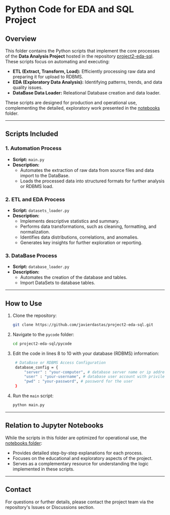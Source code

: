 # Python Code for EDA and SQL Project

## Overview

This folder contains the Python scripts that implement the core processes of the **Data Analysis Project** hosted in the repository [project2-eda-sql](https://github.com/javierdastas/project2-eda-sql). These scripts focus on automating and executing:

- **ETL (Extract, Transform, Load):** Efficiently processing raw data and preparing it for upload to RDBMS.
- **EDA (Exploratory Data Analysis):** Identifying patterns, trends, and data quality issues.
- **DataBase Data Loader:** Releational Database creation and data loader.

These scripts are designed for production and operational use, complementing the detailed, exploratory work presented in the [notebooks](https://github.com/javierdastas/project2-eda-sql/tree/main/notebooks) folder.

---

## Scripts Included

### 1. **Automation Process**

- **Script:** `main.py`
- **Description:**
  - Automates the extraction of raw data from source files and data import to the DataBase.
  - Loads the processed data into structured formats for further analysis or RDBMS load.

### 2. **ETL and EDA Process**

- **Script:** `datasets_loader.py`
- **Description:**
  - Implements descriptive statistics and summary.
  - Performs data transformations, such as cleaning, formatting, and normalization.
  - Identifies data distributions, correlations, and anomalies.
  - Generates key insights for further exploration or reporting.
  
### 3. **DataBase Process**

- **Script:** `database_loader.py`
- **Description:**
  - Automates the creation of the database and tables.
  - Import DataSets to database tables.

---

## How to Use

1. Clone the repository:
   ```bash
   git clone https://github.com/javierdastas/project2-eda-sql.git
   ```
2. Navigate to the `pycode` folder:
   ```bash
   cd project2-eda-sql/pycode
   ```
3. Edit the code in lines 8 to 10 with your database (RDBMS) information:
   ```bash
    # DataBase or RDBMS Access Configuration
    database_config = {
        "server" : "your-computer", # database server name or ip address, localhost for your computer
        "user" : "your-username", # database user account with privileges
        "pwd" : "your-password", # password for the user
    }
   ```
4. Run the `main` script:
   ```bash
   python main.py
   ```
---

## Relation to Jupyter Notebooks

While the scripts in this folder are optimized for operational use, the [notebooks folder](https://github.com/javierdastas/project2-eda-sql/tree/main/notebooks):

- Provides detailed step-by-step explanations for each process.
- Focuses on the educational and exploratory aspects of the project.
- Serves as a complementary resource for understanding the logic implemented in these scripts.

---

## Contact

For questions or further details, please contact the project team via the repository's Issues or Discussions section.
